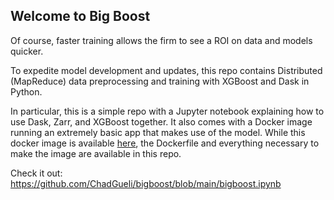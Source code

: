 ## Welcome to Big Boost

Of course, faster training allows the firm to see a ROI on data and models quicker.

To expedite model development and updates, this repo contains Distributed (MapReduce) data preprocessing and training with XGBoost and Dask in Python.

In particular, this is a simple repo with a Jupyter notebook explaining how to use Dask, Zarr, and XGBoost together. It also comes with a Docker image running an extremely basic app that makes use of the model. While this docker image is available [here](https://hub.docker.com/r/chadgueli/deploy-boost), the Dockerfile and everything necessary to make the image are available in this repo.

Check it out: https://github.com/ChadGueli/bigboost/blob/main/bigboost.ipynb
